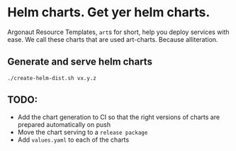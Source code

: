 # Helm charts. Get yer helm charts.

Argonaut Resource Templates, `art`s for short, help you deploy services with ease.
We call these charts that are used art-charts. Because alliteration.

## Generate and serve helm charts

```
./create-helm-dist.sh vx.y.z
```

## TODO:

- Add the chart generation to CI so that the right versions of charts are prepared automatically on push
- Move the chart serving to a `release package`
- Add `values.yaml` to each of the charts
